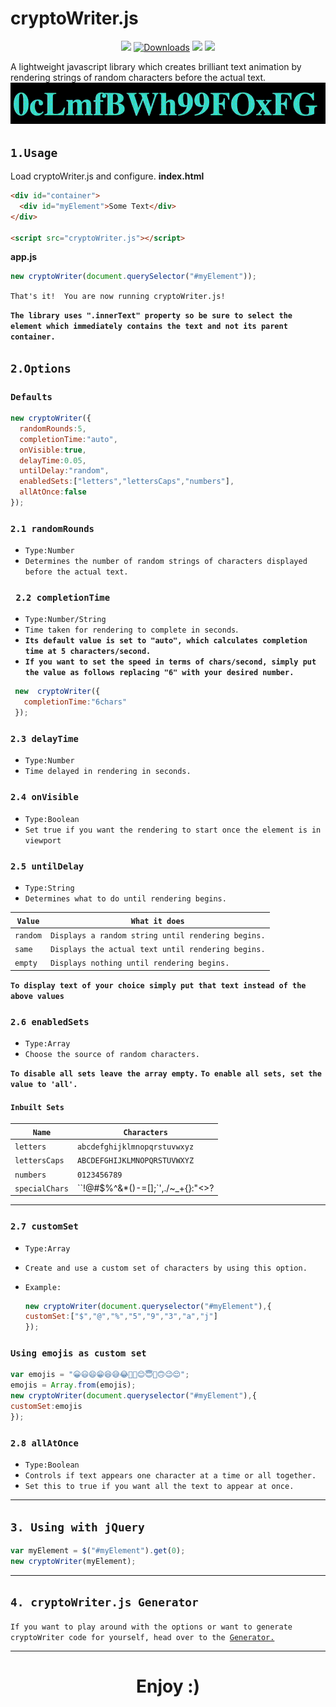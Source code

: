 # cryptoWriter.js
<p align="center">
<img src="https://img.shields.io/github/stars/keshav-bajaj/cryptoWriter.js" />
    <a href="https://github.com/keshav-bajaj/cryptoWriter/releases"><img src="https://img.shields.io/github/release/keshav-bajaj/cryptoWriter.js.svg?style=flat-square&maxAge=600" alt="Downloads"></a>
    <img src="
https://img.shields.io/github/license/keshav-bajaj/cryptoWriter.js" />
<img src="https://img.shields.io/badge/Size(Minified)-~3KB-blue" />
</p>
A lightweight javascript library which creates brilliant text animation by rendering strings of random characters before the actual text.

<img src="./assets/crypto.gif" />

## `1.Usage`

Load cryptoWriter.js and configure.
**index.html**

```html
<div id="container">
  <div id="myElement">Some Text</div>
</div>

<script src="cryptoWriter.js"></script>
```

**app.js**

```javascript
new cryptoWriter(document.querySelector("#myElement"));
```
`That's it! 
You are now running cryptoWriter.js!`

**`The library uses ".innerText" property so be sure to select the element which immediately contains the text and not its parent container.`**

## `2.Options `
### `Defaults`
```javascript
new cryptoWriter({
  randomRounds:5,
  completionTime:"auto",
  onVisible:true,
  delayTime:0.05,
  untilDelay:"random",
  enabledSets:["letters","lettersCaps","numbers"],
  allAtOnce:false
});
```

### `2.1 randomRounds`
- `Type:Number`
- `Determines the number of random strings of characters displayed before the actual text.`

### ` 2.2 completionTime`
- `Type:Number/String`
- `Time taken for rendering to complete in seconds`.
- **`Its default value is set to "auto", which calculates completion time at 5 characters/second.`**
- **`If you want to set the speed in terms of chars/second, simply put the value as follows replacing "6" with your desired number.`**
```javascript
 new  cryptoWriter({
   completionTime:"6chars"  
 });
```
### `2.3 delayTime`
- `Type:Number`
- `Time delayed in rendering in seconds.`
### `2.4 onVisible`
- `Type:Boolean`
- `Set true if you want the rendering to start once the element is in viewport`

###  `2.5 untilDelay`
- `Type:String`
- `Determines what to do until rendering begins.`

| `Value`  | `What it does`                                     |
| -------- | -------------------------------------------------- |
| `random` | `Displays a random string until rendering begins.` |
| `same`   | `Displays the actual text until rendering begins.` |
| `empty`  | `Displays nothing until rendering begins.`         |
**`To display text of your choice simply put that text instead of the above values`**
### `2.6 enabledSets`
- `Type:Array`
-  `Choose the source of random characters.`

**`To disable all sets leave the array empty.`**
**`To enable all sets, set the value to 'all'.`**

#### `Inbuilt Sets`

| `Name`         | `Characters`                         |
| -------------- | ------------------------------------ |
| `letters`      | `abcdefghijklmnopqrstuvwxyz`         |
| `lettersCaps`  | `ABCDEFGHIJKLMNOPQRSTUVWXYZ`         |
| `numbers`      | `0123456789`                         |
| `specialChars` | ``!@#$%^&*()-=[]\;`',./~_+{}:"<>?|`` |
---
### `2.7 customSet`
- `Type:Array`

- `Create and use a custom set of characters by using this option.`

- `Example:`

  ```javascript
  new cryptoWriter(document.queryselector("#myElement"),{
  customSet:["$","@","%","5","9","3","a","j"]
  });
  ```

### `Using emojis as custom set`
```javascript
var emojis = "😀😃😄😁😆😅😂🤣🥲😊😇🙂🙃😉😌";
emojis = Array.from(emojis);
new cryptoWriter(document.queryselector("#myElement"),{
customSet:emojis
});
```
### `2.8 allAtOnce`
- `Type:Boolean`
- `Controls if text appears one character at a time or all together.`
- `Set this to true if you want all the text to appear at once. `
----
## `3. Using with jQuery`
```javascript
var myElement = $("#myElement").get(0);
new cryptoWriter(myElement);
```

----

## `4. cryptoWriter.js Generator`

`If you want to play around with the options or want to generate cryptoWriter code for yourself, head over to the `<a href="./index.html#configure-h3">`Generator.`</a>

---

<h1 style="text-align:center;">Enjoy :)</h1>